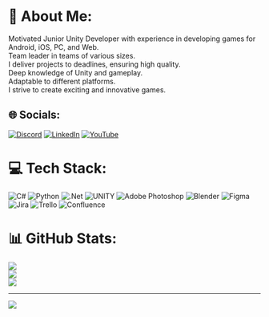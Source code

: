 # 💫 About Me:
Motivated Junior Unity Developer with experience in developing games for Android, iOS, PC, and Web. <br>Team leader in teams of various sizes. <br>I deliver projects to deadlines, ensuring high quality. <br>Deep knowledge of Unity and gameplay. <br>Adaptable to different platforms. <br>I strive to create exciting and innovative games.


## 🌐 Socials:
[![Discord](https://img.shields.io/badge/Discord-%237289DA.svg?logo=discord&logoColor=white)](https://discord.gg/not_kolya_this_andrey) [![LinkedIn](https://img.shields.io/badge/LinkedIn-%230077B5.svg?logo=linkedin&logoColor=white)](https://www.linkedin.com/in/andriy-sviatenko-6469a5257/) [![YouTube](https://img.shields.io/badge/YouTube-%23FF0000.svg?logo=YouTube&logoColor=white)]([https://youtube.com/@@minex6733](https://www.youtube.com/channel/UCvniWFv-EON1hlDafjLOf8Q)) 

# 💻 Tech Stack:
![C#](https://img.shields.io/badge/c%23-%23239120.svg?style=flat&logo=c-sharp&logoColor=white) ![Python](https://img.shields.io/badge/python-3670A0?style=flat&logo=python&logoColor=ffdd54) ![.Net](https://img.shields.io/badge/.NET-5C2D91?style=flat&logo=.net&logoColor=white) ![UNITY](https://img.shields.io/badge/Unity-%2320232a.svg?style=flat&logo=unity&logoColor=white) ![Adobe Photoshop](https://img.shields.io/badge/adobephotoshop-%2331A8FF.svg?style=flat&logo=adobephotoshop&logoColor=white) ![Blender](https://img.shields.io/badge/blender-%23F5792A.svg?style=flat&logo=blender&logoColor=white) 	![Figma](https://img.shields.io/badge/figma-%23F24E1E.svg?style=flat&logo=figma&logoColor=white) ![Jira](https://img.shields.io/badge/jira-%230A0FFF.svg?style=flat&logo=jira&logoColor=white) ![Trello](https://img.shields.io/badge/Trello-%23026AA7.svg?style=flat&logo=Trello&logoColor=white) ![Confluence](https://img.shields.io/badge/confluence-%23172BF4.svg?style=flat&logo=confluence&logoColor=white)
# 📊 GitHub Stats:
![](https://github-readme-stats.vercel.app/api?username=Andrew20222&theme=blue-green&hide_border=true&include_all_commits=true&count_private=false)<br/>
![](https://github-readme-streak-stats.herokuapp.com/?user=Andrew20222&theme=blue-green&hide_border=true)<br/>
![](https://github-readme-stats.vercel.app/api/top-langs/?username=Andrew20222&theme=blue-green&hide_border=true&include_all_commits=true&count_private=false&layout=compact)

---
[![](https://visitcount.itsvg.in/api?id=Andrew20222&icon=2&color=6)](https://visitcount.itsvg.in)

<!-- Proudly created with GPRM ( https://gprm.itsvg.in ) -->
